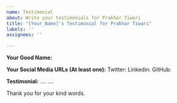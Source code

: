 ```yaml
---
name: Testimonial
about: Write your testimonials for Prakhar Tiwari
title: "[Your_Name]'s Testimonial for Prakhar Tiwari"
labels: ''
assignees: ''

---
```


**Your Good Name:**

**Your Social Media URLs (At least one):**
Twitter: 
Linkedin: 
GitHub: 

**Testimonial:**
....
....


Thank you for your kind words.

